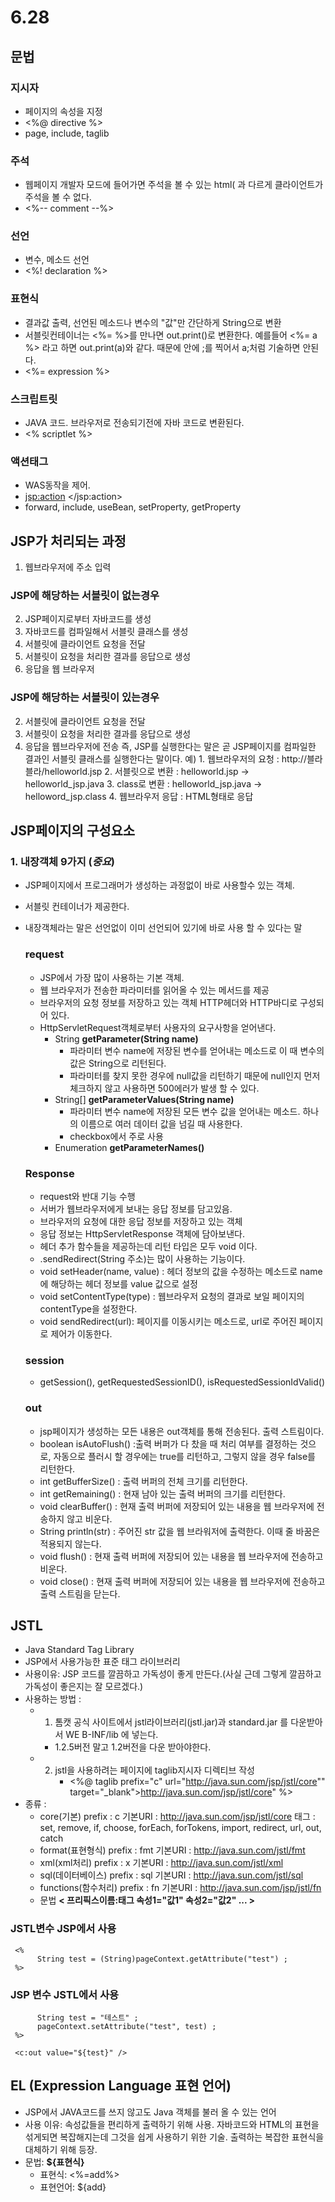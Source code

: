 # 6.28

## 문법

### 지시자
- 페이지의 속성을 지정
- <%@ directive %>
- page, include, taglib

### 주석
- 웹페이지 개발자 모드에 들어가면 주석을 볼 수 있는 html( <!-- -->과 다르게 클라이언트가 주석을 볼 수 없다.
- <%-- comment --%>

### 선언 
- 변수, 메소드 선언
- <%! declaration %>

### 표현식
- 결과값 출력, 선언된 메소드나 변수의 "값"만 간단하게 String으로 변환
- 서블릿컨테이너는 <%= %>를 만나면 out.print()로 변환한다. 예를들어 <%= a %>  라고 하면 out.print(a)와 같다. 때문에 안에 ;를 찍어서 a;처럼 기술하면 안된다.
- <%= expression %>
  
### 스크립트릿
- JAVA 코드. 브라우저로 전송되기전에 자바 코드로 변환된다.
- <% scriptlet %>

### 액션태그
- WAS동작을 제어.
- <jsp:action> </jsp:action>
- forward, include, useBean, setProperty, getProperty


## JSP가 처리되는 과정
1. 웹브라우저에 주소 입력

### JSP에 해당하는 서블릿이 없는경우
  2. JSP페이지로부터 자바코드를 생성
  3. 자바코드를 컴파일해서 서블릿 클래스를 생성
  4. 서블릿에 클라이언트 요청을 전달
  5. 서블릿이 요청을 처리한 결과를 응답으로 생성
  6. 응답을 웹 브라우저

### JSP에 해당하는 서블릿이 있는경우
  2. 서블릿에 클라이언트 요청을 전달
  3. 서블릿이 요청을 처리한 결과를 응답으로 생성
  4. 응답을 웹브라우저에 전송
  즉, JSP를 실행한다는 말은 곧 JSP페이지를 컴파일한 결과인 서블릿 클래스를 실행한다는 말이다.
  예) 1. 웹브라우저의 요청 : http://블라블라/helloworld.jsp
      2. 서블릿으로 변환   : helloworld.jsp -> helloworld_jsp.java
      3. class로 변환      : helloworld_jsp.java -> helloword_jsp.class
      4. 웹브라우저 응답   : HTML형태로 응답



## JSP페이지의 구성요소
### 1. 내장객체 9가지 (***중요***)
- JSP페이지에서 프로그래머가 생성하는 과정없이 바로 사용할수 있는 객체.
- 서블릿 컨테이너가 제공한다.
- 내장객체라는 말은 선언없이 이미 선언되어 있기에 바로 사용 할 수 있다는 말

    ### request
    - JSP에서 가장 많이 사용하는 기본 객체.
    - 웹 브라우저가 전송한 파라미터를 읽어올 수 있는 메서드를 제공
    - 브라우저의 요청 정보를 저장하고 있는 객체 HTTP헤더와 HTTP바디로 구성되어 있다.
    - HttpServletRequest객체로부터 사용자의 요구사항을 얻어낸다.
      - String **getParameter(String name)**
        - 파라미터 변수 name에 저장된 변수를 얻어내는 메소드로 이 때 변수의 값은 String으로 리턴된다.
        - 파라미터를 찾지 못한 경우에 null값을 리턴하기 때문에 null인지 먼저 체크하지 않고 사용하면 500에러가 발생 할 수 있다.
      - String[] **getParameterValues(String name)**
        - 파라미터 변수 name에 저장된 모든 변수 값을 얻어내는 메소드. 하나의 이름으로 여러 데이터 값을 넘길 때 사용한다.
        - checkbox에서 주로 사용
      - Enumeration **getParameterNames()**


    ### Response
    - request와 반대 기능 수행
    - 서버가 웹브라우저에게 보내는 응답 정보를 담고있음.
    - 브라우저의 요청에 대한 응답 정보를 저장하고 있는 객체
    - 응답 정보는 HttpServletResponse 객체에 담아보낸다.
    - 헤더 추가 함수들을 제공하는데 리턴 타입은 모두 void 이다.
    - .sendRedirect(String 주소)는 많이 사용하는 기능이다.
    - void setHeader(name, value) : 헤더 정보의 값을 수정하는 메소드로 name에 해당하는 헤더 정보를 value 값으로 설정
    - void setContentType(type) : 웹브라우저 요청의 결과로 보일 페이지의 contentType을 설정한다.
    - void sendRedirect(url): 페이지를 이동시키는 메소드로, url로 주어진 페이지로 제어가 이동한다.


    ### session
    - getSession(), getRequestedSessionID(), isRequestedSessionIdValid()


    ### out
    - jsp페이지가 생성하는 모든 내용은 out객체를 통해 전송된다. 출력 스트림이다.
    - boolean isAutoFlush() :출력 버퍼가 다 찼을 때 처리 여부를 결정하는 것으로, 자동으로 플러시 할 경우에는 true를 리턴하고, 그렇지 않을 경우 false를 리턴한다.
    - int getBufferSize() : 출력 버퍼의 전체 크기를 리턴한다.
    - int getRemaining() : 현재 남아 있는 출력 버퍼의 크기를 리턴한다.
    - void clearBuffer() : 현재 출력 버퍼에 저장되어 있는 내용을 웹 브라우저에 전송하지 않고 비운다.
    - String println(str) : 주어진 str 값을 웹 브라워저에 출력한다. 이때 줄 바꿈은 적용되지 않는다.
    - void flush() : 현재 출력 버퍼에 저장되어 있는 내용을 웹 브라우저에 전송하고 비운다.
    - void close() : 현재 출력 버퍼에 저장되어 있는 내용을 웹 브라우저에 전송하고 출력 스트림을 닫는다.


## JSTL
- Java Standard Tag Library
- JSP에서 사용가능한 표준 태그 라이브러리
- 사용이유: JSP 코드를 깔끔하고 가독성이 좋게 만든다.(사실 근데 그렇게 깔끔하고 가독성이 좋은지는 잘 모르겠다.)
- 사용하는 방법 :
  - 1. 톰캣 공식 사이트에서 jstl라이브러리(jstl.jar)과 standard.jar 를 다운받아서 WE B-INF/lib 에 넣는다.
    - 1.2.5버전 말고 1.2버전을 다운 받아야한다.
  - 2. jstl을 사용하려는 페이지에 taglib지시자 디렉티브 작성
        - <%@ taglib prefix="c" url="http://java.sun.com/jsp/jstl/core"" target="_blank">http://java.sun.com/jsp/jstl/core" %>
- 종류 :
    - core(기본)             prefix : c      기본URI : http://java.sun.com/jsp/jstl/core
          태그 : set, remove, if, choose, forEach, forTokens, import, redirect, url, out, catch
    - format(표현형식)       prefix : fmt    기본URI : http://java.sun.com/jstl/fmt
    - xml(xml처리)           prefix : x      기본URI : http://java.sun.com/jstl/xml
    - sql(데이터베이스)      prefix : sql    기본URI : http://java.sun.com/jstl/sql
    - functions(함수처리)    prefix : fn     기본URI : http://java.sun.com/jsp/jstl/fn
  - 문법
    **< 프리픽스이름:태그  속성1="값1" 속성2="값2" ... >**



### JSTL변수 JSP에서 사용
```<c:set var="test" value="테스트" />
 <%
      String test = (String)pageContext.getAttribute("test") ;
 %>
 ```

### JSP 변수 JSTL에서 사용
```<%
      String test = "테스트" ;
      pageContext.setAttribute("test", test) ;
 %>

 <c:out value="${test}" />
```




## EL (Expression Language 표현 언어)
- JSP에서 JAVA코드를 쓰지 않고도 Java 객체를 불러 올 수 있는 언어
- 사용 이유: 속성값들을 편리하게 출력하기 위해 사용. 자바코드와 HTML의 표현을 섞게되면 복잡해지는데 그것을 쉽게 사용하기 위한 기술. 출력하는 복잡한 표현식을 대체하기 위해 등장.
- 문법:  **${표현식}**
  - 표현식: <%=add%>
  - 표현언어: ${add}